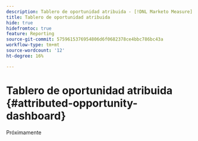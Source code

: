 ```yaml
---
description: Tablero de oportunidad atribuida - [!DNL Marketo Measure] - Producto
title: Tablero de oportunidad atribuida
hide: true
hidefromtoc: true
feature: Reporting
source-git-commit: 5759615376954806d6f0682378ce4bbc786bc43a
workflow-type: tm+mt
source-wordcount: '12'
ht-degree: 16%

---
```


# Tablero de oportunidad atribuida {#attributed-opportunity-dashboard}

Próximamente
